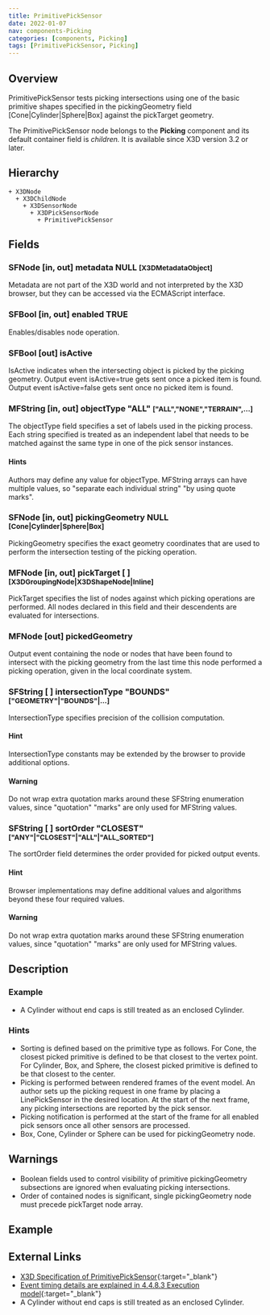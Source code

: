 ```yaml
---
title: PrimitivePickSensor
date: 2022-01-07
nav: components-Picking
categories: [components, Picking]
tags: [PrimitivePickSensor, Picking]
---
```

<style>
.post h3 {
  word-spacing: 0.2em;
}
</style>

## Overview

PrimitivePickSensor tests picking intersections using one of the basic primitive shapes specified in the pickingGeometry field [Cone|Cylinder|Sphere|Box] against the pickTarget geometry.

The PrimitivePickSensor node belongs to the **Picking** component and its default container field is *children.* It is available since X3D version 3.2 or later.

## Hierarchy

```
+ X3DNode
  + X3DChildNode
    + X3DSensorNode
      + X3DPickSensorNode
        + PrimitivePickSensor
```

## Fields

### SFNode [in, out] **metadata** NULL <small>[X3DMetadataObject]</small>

Metadata are not part of the X3D world and not interpreted by the X3D browser, but they can be accessed via the ECMAScript interface.

### SFBool [in, out] **enabled** TRUE

Enables/disables node operation.

### SFBool [out] **isActive**

IsActive indicates when the intersecting object is picked by the picking geometry. Output event isActive=true gets sent once a picked item is found. Output event isActive=false gets sent once no picked item is found.

### MFString [in, out] **objectType** "ALL" <small>["ALL","NONE","TERRAIN",...]</small>

The objectType field specifies a set of labels used in the picking process. Each string specified is treated as an independent label that needs to be matched against the same type in one of the pick sensor instances.

#### Hints

Authors may define any value for objectType. MFString arrays can have multiple values, so "separate each individual string" "by using quote marks".

### SFNode [in, out] **pickingGeometry** NULL <small>[Cone|Cylinder|Sphere|Box]</small>

PickingGeometry specifies the exact geometry coordinates that are used to perform the intersection testing of the picking operation.

### MFNode [in, out] **pickTarget** [ ] <small>[X3DGroupingNode|X3DShapeNode|Inline]</small>

PickTarget specifies the list of nodes against which picking operations are performed. All nodes declared in this field and their descendents are evaluated for intersections.

### MFNode [out] **pickedGeometry**

Output event containing the node or nodes that have been found to intersect with the picking geometry from the last time this node performed a picking operation, given in the local coordinate system.

### SFString [ ] **intersectionType** "BOUNDS" <small>["GEOMETRY"|"BOUNDS"|...]</small>

IntersectionType specifies precision of the collision computation.

#### Hint

IntersectionType constants may be extended by the browser to provide additional options.

#### Warning

Do not wrap extra quotation marks around these SFString enumeration values, since "quotation" "marks" are only used for MFString values.

### SFString [ ] **sortOrder** "CLOSEST" <small>["ANY"|"CLOSEST"|"ALL"|"ALL_SORTED"]</small>

The sortOrder field determines the order provided for picked output events.

#### Hint

Browser implementations may define additional values and algorithms beyond these four required values.

#### Warning

Do not wrap extra quotation marks around these SFString enumeration values, since "quotation" "marks" are only used for MFString values.

## Description

### Example

- A Cylinder without end caps is still treated as an enclosed Cylinder.

### Hints

- Sorting is defined based on the primitive type as follows. For Cone, the closest picked primitive is defined to be that closest to the vertex point. For Cylinder, Box, and Sphere, the closest picked primitive is defined to be that closest to the center.
- Picking is performed between rendered frames of the event model. An author sets up the picking request in one frame by placing a LinePickSensor in the desired location. At the start of the next frame, any picking intersections are reported by the pick sensor.
- Picking notification is performed at the start of the frame for all enabled pick sensors once all other sensors are processed.
- Box, Cone, Cylinder or Sphere can be used for pickingGeometry node.

Warnings
--------

- Boolean fields used to control visibility of primitive pickingGeometry subsections are ignored when evaluating picking intersections.
- Order of contained nodes is significant, single pickingGeometry node must precede pickTarget node array.

## Example

<x3d-canvas src="https://create3000.github.io/media/examples/Picking/PrimitivePickSensor/PrimitivePickSensor.x3d"></x3d-canvas>

## External Links

- [X3D Specification of PrimitivePickSensor](https://www.web3d.org/documents/specifications/19775-1/V4.0/Part01/components/picking.html#PrimitivePickSensor){:target="_blank"}
- [Event timing details are explained in 4.4.8.3 Execution model](https://www.web3d.org/files/specifications/19775-1/V3.3/Part01/concepts.html#ExecutionModel){:target="_blank"}
- A Cylinder without end caps is still treated as an enclosed Cylinder.
